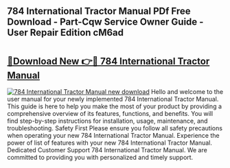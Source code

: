 ## 784 International Tractor Manual PDf Free Download - Part-Cqw Service Owner Guide - User Repair Edition cM6ad

# <h2><a href="http://bc62061.oget.top/?id=784+International+Tractor+Manual">🔗Download New 👉🔴 784 International Tractor Manual</a></h2>

[![784 International Tractor Manual new download](https://i.imgur.com/5g1atiW.png)](http://bc62061.oget.top/?id=784+International+Tractor+Manual)
Hello and welcome to the user manual for your newly implemented 784 International Tractor Manual. This guide is here to help you make the most of your product by providing a comprehensive overview of its features, functions, and benefits. You will find step-by-step instructions for installation, usage, maintenance, and troubleshooting. Safety First Please ensure you follow all safety precautions when operating your new 784 International Tractor Manual. Experience the power of list of features with your new 784 International Tractor Manual. Dedicated Customer Support 784 International Tractor Manual. We are committed to providing you with personalized and timely support.

